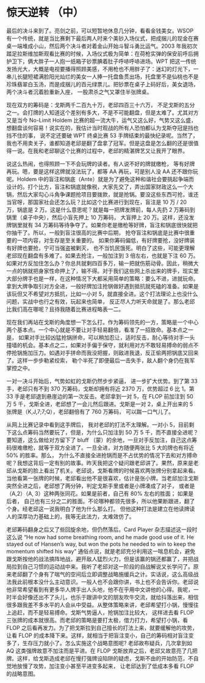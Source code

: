 # 惊天逆转 （中）

最后的决斗来到了。亮剑之前，可以短暂地休息几分钟，看看金钱美女。WSOP 有一个传统，就是当比赛剩下最后两人时来个美钞入场仪式，把成捆儿的现金在赛桌一端堆成小山，然后两个决斗者对着金山开始斗智斗勇比运气。2003 年我初次踏足拉斯维加斯观看比赛的时候，入场仪式极为简单：在荷枪实弹的保安前呼后拥护卫下，俩大胖子一人抱一纸箱子钞票腆着肚子呼哧呼哧进场。WPT 把这一传统发扬光大，大概是电视要播得照顾美感，不用枪也不用胖子了：迷幻的灯光下，一串儿长腿短裙满脸阳光灿烂的美女一人捧一托盘鱼贯出场，托盘里不是仙桃也不是珍珠翡翠白玉汤，而是成捆儿的百元绿票儿。把钞票在桌子上码好后，美女退场，两个决斗者沉着脸重新入座， 一股肃杀之气又罩住半张牌桌。

现在双方的筹码是：戈斯两千二百九十万，老邱四百三十六万， 不足戈斯的五分之一。会打牌的人知道这个差别有多大，不是不可能翻盘，但是太难了。尤其对方又是当今 No-Limit Holdem 比赛的超一流大牛，运气又这么好，气势又这么盛，想翻盘谈何容易！说实在的，我估计当时观战的所有人恐怕都认为戈斯夺冠是挡也挡不住的事， 说不定还要破 WPT 终桌比赛 53 手牌结束的最快纪录呢。当然了，我也不用卖关子，谁都知道老邱是翻了盘拿了冠军。但是这盘是怎么翻的还是很值得一说。在我和老邱聊这个比赛的过程中，老邱的精湛牌艺又让我开了眼界。

说这么热闹，也得照顾一下不会玩牌的读者。有人说不好的牌就缴枪， 等有好牌再玩。嗯，要是这样这牌就没法玩了，都等 AA 再玩，可是别人没 AA 还不跟你玩呢。Holdem 中的盲注和锅底（Ante）就是为了避免这种和谐社会要挑起争端而设计的。打个比方，盲注和锅底就像税，大家先交了，弄出国家财政这么一个大锅，然后大家勾心斗角争课题抢项目要拨款，就是抢锅。要没这些东西可抢，谁还当官呀，那国家社会还怎么玩？比如这个比赛进行到现在，盲注是 10 万 / 20 万，锅底是 2 万。这是什么意思呢？就是每一把牌发牌前，每人先扔 2 万筹码到锅里（桌子中央），然后小盲先押上 10 万筹码， 大盲押上 20 万。这样，还没发牌锅里就有 34 万筹码等待争夺了。如果你老是缴枪等好牌，盲注和锅底很快就把你抽干了。所以，一般到盲注很高的比赛中后期， 抢夺盲注和锅底是比赛中很重要的一项内容，对生存是至关重要的。 如果你筹码偏低，有好牌要抢，没好牌装有好牌也要抢，宁可当强盗被剿灭， 也不当饥民饿死。明白了这些，可能更理解老邱现在翻盘有多难了。如果去抢注，一般加注到 3 倍左右，也就是下注 60 万。如果对方反加住怎么办？你总共就剩四百多万，输一把就伤筋动骨。因此，稍微大一点的锅就把身家性命押上了，输不得。对于我们这些网上杀出来的牌手，现实里大部分牌手也是一样，在这种情况下大都采用简单的策略：要么不进，进就玩命。拿到大牌争取引对方全进，一般好牌加注抢锅做好遇到抵抗就死磕的准备。如果是该玩但又不希望对方抵抗，比如一小对 5，就直接全进。这个打法理论上也没什么问题，实战中也行之有效，玩起来也简单， 反正尽人力听天命就是了。那么老邱比我们高在哪呢？且待我随着比赛进程略表一二。

现在我们再站在戈斯的角度想一下怎么打。作为筹码领先的一方，策略是一个中心两个基本点。一个中心就是不要让对手轻易翻倍，看准了一招致命。基本点之一是， 如果对手比较凶猛抢锅拼命，可以稍加忍让，适时反击，耐心等待对手一头撞墙的机会。基本点之二，如果对手偏于保守，就利用对方不敢轻易搏命的弱点不停抢锅施加压力。如遇对手拼命而我没把握，则敌进我退，反正偷两把锅底又回来了。这样一步步勒紧绞索， 勒个半死了即便最后一击失手，敌人翻个身仍在我军掌控之中。

一对一决斗开始后，气势如虹的戈斯仍然步步紧逼， 进一步扩大优势。到了第 33 手，老邱只有不到 370 万筹码，戈斯却拥有将近 2370 万，优势超过 6 比 1。第 33 手是老邱退到悬崖边的第一次反击。老邱拿到一对 5，在 FLOP 前加注到 50 万 5 千，戈斯全进，老邱想了一会儿然后跟进。戈斯是一对 2，桌上开出来的 5 张牌是（K,J,7;7;Q），老邱翻倍有了 760 万筹码， 可以踹一口气儿了。

从网上比赛记录中看到这手牌后， 我对老邱的打法不太理解。一对小 5，目前剩下这么点筹码当然要玩了，但是，为什么只加注到 50 万 5 千，而不直接全进呢？要知道，这么做给对方留下了 bluff （蒙）的余地，一旦对手反加注，自己这点筹码很难缴枪，就等于双方全进了。一旦全进，对方随便两张比 5 大的牌也有将近 50% 的胜率。那么， 为什么不直接全进抢锅而是不占优势的情况下去和对方搏命呢？我想这背后一定有别的故事。昨天我把这个疑问跟老邱讲了。果然，原来是老邱从戈斯的脸上看出了机关。老邱说，戈斯看牌的时候喜欢两张牌分别拿起来看。当他看第一张牌的时候，老邱看出他不是很喜欢，估计是张小牌。当老邱加注戈斯突然全进之后，老邱想了两分钟，判定戈斯手里或者是小牌凑成了对子， 或者是（A,2）（A, 3）这种两张同花。如果是前者，自己有 80% 左右的胜面； 如果是后者， 自己也有三分之二的胜面。不论哪种都领先很多，所以他果断跟进，翻了个身。经老邱这一说我明白了他为什么那么打。 但他这种打法是建立在他读牌读人的深厚功力基础上的，我等无此法力，太难效仿了。

老邱筹码翻身之后又了些回旋余地，但仍然落后。Card Player 杂志描述这一段时这么说 “He now had some breathing room, and he made good use of it. He stayed out of Hansen’s way, but won the pots he needed to win to keep the momentum shifted his way” 通俗点说，就是老邱充分利用这一喘息机会，避免跟戈斯按他的战法搞阵地战，避开敌人猛烈火力，但是该赢的锅还都赢了，并把战局拉到自己习惯的运动战中来。我听了老邱对这一阶段的自战解说又长学问了。原来老邱翻了个身有了喘气的空间后立即调整战略施缓兵之计。实话说，这么高级战法我此前根本没什么主动意识。一般人也不会跟你讲，书上也不会告诉你。老邱说他非常希望看到有更多华人牌手出人头地，他不在乎用中文讲他的心得。我呢，一时半会好像还出不了头儿，也乐于跟讲中文的朋友吹牛交流，就给抖落出来，相信很多跟我差不多水平的人会从中受益。从整体策略来讲，老邱希望打小锅，慢慢往上追赶，而不是轻易搏命。戈斯气势逼人，抢锅加注比较大， 这样进去看 FLOP 三张牌的成本就很高。而老邱的策略是要打太极，借力打力，希望打小锅，看 FLOP 之后看再发力。为了把戈斯拉到自己擅长的打法上来，就要缓解他的攻势，让看 FLOP 的成本降下来。这样，就相当于把盲注变小，自己的筹码相对盲注变多了，生存压力就小了。怎么实施这个战略意图呢? 老邱故布疑兵，几次拿到如 AQ 这类强牌故意不加注而是平进。在 FLOP 戈斯放弃之后，老邱又故意亮了几把牌。这样，给戈斯造成老邱在慢打强牌设陷阱的疑虑，戈斯不由的开始防范，不自觉地放慢了攻势，加注变小甚至平进变多起来， 让老邱达到了低成本多看 FLOP 的战略意图。
